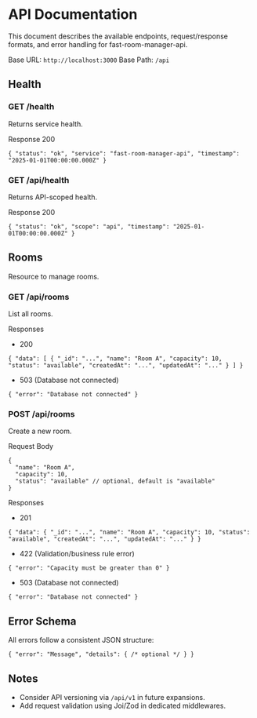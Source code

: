 # API Documentation

This document describes the available endpoints, request/response formats, and error handling for fast-room-manager-api.

Base URL: `http://localhost:3000`
Base Path: `/api`

## Health

### GET /health
Returns service health.

Response 200
```
{ "status": "ok", "service": "fast-room-manager-api", "timestamp": "2025-01-01T00:00:00.000Z" }
```

### GET /api/health
Returns API-scoped health.

Response 200
```
{ "status": "ok", "scope": "api", "timestamp": "2025-01-01T00:00:00.000Z" }
```

## Rooms

Resource to manage rooms.

### GET /api/rooms
List all rooms.

Responses
- 200
```
{ "data": [ { "_id": "...", "name": "Room A", "capacity": 10, "status": "available", "createdAt": "...", "updatedAt": "..." } ] }
```
- 503 (Database not connected)
```
{ "error": "Database not connected" }
```

### POST /api/rooms
Create a new room.

Request Body
```
{
  "name": "Room A",
  "capacity": 10,
  "status": "available" // optional, default is "available"
}
```

Responses
- 201
```
{ "data": { "_id": "...", "name": "Room A", "capacity": 10, "status": "available", "createdAt": "...", "updatedAt": "..." } }
```
- 422 (Validation/business rule error)
```
{ "error": "Capacity must be greater than 0" }
```
- 503 (Database not connected)
```
{ "error": "Database not connected" }
```

## Error Schema

All errors follow a consistent JSON structure:
```
{ "error": "Message", "details": { /* optional */ } }
```

## Notes
- Consider API versioning via `/api/v1` in future expansions.
- Add request validation using Joi/Zod in dedicated middlewares.